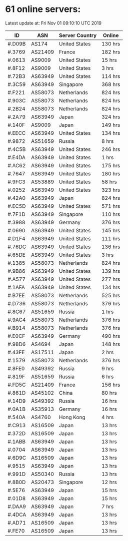 # 61 online servers:

Latest update at: Fri Nov 01 09:10:10 UTC 2019

| ID | ASN | Server Country | Online |
| -- | --- | -------------- | ------ |
| #.D09B | AS174 | United States | 130 hrs |
| #.3769 | AS21409 | France | 182 hrs |
| #.0613 | AS9009 | United States | 15 hrs |
| #.8F12 | AS9009 | United States | 3 hrs |
| #.72B3 | AS63949 | United States | 114 hrs |
| #.3C59 | AS63949 | Singapore | 368 hrs |
| #.F221 | AS58073 | Netherlands | 824 hrs |
| #.903C | AS58073 | Netherlands | 824 hrs |
| #.2B24 | AS58073 | Netherlands | 824 hrs |
| #.2A79 | AS63949 | Japan | 324 hrs |
| #.140F | AS9009 | Japan | 149 hrs |
| #.EECC | AS63949 | United States | 134 hrs |
| #.9872 | AS51659 | Russia | 8 hrs |
| #.4C5B | AS63949 | United States | 246 hrs |
| #.E4DA | AS63949 | United States | 1 hrs |
| #.AC62 | AS63949 | United States | 175 hrs |
| #.7647 | AS63949 | United States | 180 hrs |
| #.9FC3 | AS53889 | United States | 58 hrs |
| #.0252 | AS63949 | United States | 323 hrs |
| #.42A0 | AS63949 | Japan | 824 hrs |
| #.EC5D | AS63949 | United States | 571 hrs |
| #.7F1D | AS63949 | Singapore | 110 hrs |
| #.3988 | AS63949 | Germany | 376 hrs |
| #.0690 | AS63949 | United States | 145 hrs |
| #.D1F4 | AS63949 | United States | 111 hrs |
| #.76DC | AS63949 | United States | 136 hrs |
| #.65DE | AS63949 | United States | 3 hrs |
| #.1385 | AS58073 | Netherlands | 824 hrs |
| #.9B86 | AS63949 | United States | 139 hrs |
| #.A577 | AS63949 | United States | 277 hrs |
| #.1AFA | AS63949 | United States | 134 hrs |
| #.B7EE | AS58073 | Netherlands | 525 hrs |
| #.D736 | AS58073 | Netherlands | 376 hrs |
| #.8C67 | AS51659 | Russia | 1 hrs |
| #.9AC4 | AS58073 | Netherlands | 376 hrs |
| #.B914 | AS58073 | Netherlands | 376 hrs |
| #.E0CF | AS63949 | Germany | 490 hrs |
| #.98D6 | AS4694 | Japan | 148 hrs |
| #.43FE | AS17511 | Japan | 2 hrs |
| #.1579 | AS58073 | Netherlands | 376 hrs |
| #.8FE0 | AS49392 | Russia | 9 hrs |
| #.819F | AS51659 | Russia | 6 hrs |
| #.FD5C | AS21409 | France | 156 hrs |
| #.861D | AS45102 | China | 80 hrs |
| #.14D9 | AS49392 | Russia | 16 hrs |
| #.0A1B | AS35913 | Germany | 16 hrs |
| #.540A | AS4760 | Hong Kong | 4 hrs |
| #.C913 | AS16509 | Japan | 13 hrs |
| #.372D | AS16509 | Japan | 13 hrs |
| #.1ABB | AS63949 | Japan | 13 hrs |
| #.0704 | AS63949 | Japan | 13 hrs |
| #.6D9C | AS16509 | Japan | 13 hrs |
| #.9515 | AS63949 | Japan | 13 hrs |
| #.991D | AS50340 | Russia | 13 hrs |
| #.8B0D | AS20473 | Singapore | 12 hrs |
| #.5E76 | AS63949 | Japan | 15 hrs |
| #.01D8 | AS63949 | Japan | 15 hrs |
| #.DAA9 | AS63949 | Japan | 7 hrs |
| #.4DCA | AS63949 | Japan | 13 hrs |
| #.AD71 | AS16509 | Japan | 13 hrs |
| #.FE70 | AS16509 | Japan | 13 hrs |


